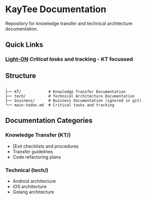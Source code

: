 # KayTee Documentation

Repository for knowledge transfer and technical architecture documentation.

## Quick Links
### [Light-ON](main-todos.md) *Critical tasks* and tracking - **KT focussed**

## Structure

```
.
├── KT/            # Knowledge Transfer Documentation
├── tech/          # Technical Architecture Documentation
├── business/      # Business Documentation (ignored in git)
└── main-todos.md  # Critical tasks and tracking
```

## Documentation Categories

### Knowledge Transfer (KT/)
- [Exit checklists and procedures
- Transfer guidelines
- Code refactoring plans

### Technical (tech/)
- Android architecture
- iOS architecture
- Golang architecture

